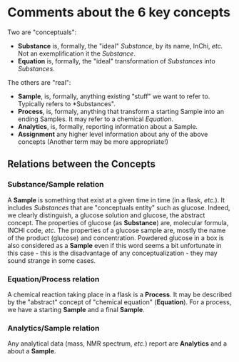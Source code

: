 # Comments about the 6 key concepts

Two are "conceptuals":

- **Substance** is, formally, the "ideal" *Substance*, by its name, InChi, *etc.* Not an exemplification it the *Substance*.
- **Equation** is, formally, the "ideal" transformation of *Substances* into *Substances*.

The others are "real":

- **Sample**, is, formally, anything existing "stuff" we want to refer to. Typically refers to *Substances".
- **Process**, is, formaly, anything that transform a starting Sample into an ending Samples. It may refer to a chemical *Equation*.
- **Analytics**, is, formally, reporting information about a Sample.
- **Assignment** any higher level information about any of the above concepts (Another term may be more appropriate!)

## Relations between the Concepts

### Substance/Sample relation

A **Sample** is something that exist at a given time in time (in a flask, *etc.*). It includes *Substances* that are "conceptuals entity" such as glucose. Indeed, we clearly distinguish, a glucose solution and glucose, the abstract concept. The properties of glucose (as **Substance**) are, molecular formula, INCHI code, *etc.* The properties of a glucose sample are, mostly the name of the product (glucose) and concentration. Powdered glucose in a box is also considered as a **Sample** even if this word seems a bit unfortunate in this case - this is the disadvantage of any conceptualization - they may sound strange in some cases.

### Equation/Process relation

A chemical reaction taking place in a flask is a **Process**. It may be described by the "abstract" concept of "chemical equation" (**Equation**). For a process, we have a starting **Sample** and a final **Sample**.

### Analytics/Sample relation

Any analytical data (mass, NMR spectrum, *etc.*) report are **Analytics** and a about a **Sample**.
